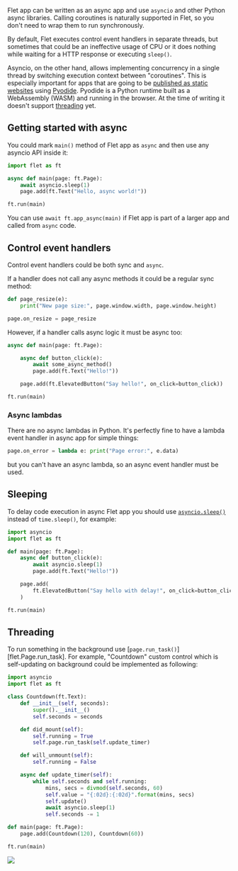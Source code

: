 Flet app can be written as an async app and use `asyncio` and other Python async libraries. Calling coroutines is
naturally supported in Flet, so you don't need to wrap them to run synchronously.

By default, Flet executes control event handlers in separate threads, but sometimes that could be an ineffective
usage of CPU or it does nothing while waiting for a HTTP response or executing `sleep()`.

Asyncio, on the other hand, allows implementing concurrency in a single thread by switching execution context
between "coroutines". This is especially important for apps that are going to be [published as static websites](../publish/web/static-website/index.md) using [Pyodide](https://pyodide.org/en/stable/). Pyodide is a Python runtime built as a WebAssembly (WASM) and running in the browser. At the time of writing it doesn't support [threading](https://github.com/pyodide/pyodide/issues/237) yet.

## Getting started with async

You could mark `main()` method of Flet app as `async` and then use any asyncio API inside it:

```python
import flet as ft

async def main(page: ft.Page):
    await asyncio.sleep(1)
    page.add(ft.Text("Hello, async world!"))

ft.run(main)
```

You can use `await ft.app_async(main)` if Flet app is part of a larger app and called from `async` code.

## Control event handlers

Control event handlers could be both sync and `async`.

If a handler does not call any async methods it could be a regular sync method:

```python
def page_resize(e):
    print("New page size:", page.window.width, page.window.height)

page.on_resize = page_resize
```

However, if a handler calls async logic it must be async too:

```python
async def main(page: ft.Page):

    async def button_click(e):
        await some_async_method()
        page.add(ft.Text("Hello!"))

    page.add(ft.ElevatedButton("Say hello!", on_click=button_click))

ft.run(main)
```

### Async lambdas

There are no async lambdas in Python. It's perfectly fine to have a lambda event handler in async app for simple things:

```python
page.on_error = lambda e: print("Page error:", e.data)
```

but you can't have an async lambda, so an async event handler must be used.

## Sleeping

To delay code execution in async Flet app you should use [`asyncio.sleep()`](https://docs.python.org/3/library/asyncio-task.html#asyncio.sleep) instead of `time.sleep()`, for example:

```python
import asyncio
import flet as ft

def main(page: ft.Page):
    async def button_click(e):
        await asyncio.sleep(1)
        page.add(ft.Text("Hello!"))

    page.add(
        ft.ElevatedButton("Say hello with delay!", on_click=button_click)
    )

ft.run(main)
```

## Threading

To run something in the background use [`page.run_task()`][flet.Page.run_task]. For example, "Countdown" custom control
which is self-updating on background could be implemented as following:

```python
import asyncio
import flet as ft

class Countdown(ft.Text):
    def __init__(self, seconds):
        super().__init__()
        self.seconds = seconds

    def did_mount(self):
        self.running = True
        self.page.run_task(self.update_timer)

    def will_unmount(self):
        self.running = False

    async def update_timer(self):
        while self.seconds and self.running:
            mins, secs = divmod(self.seconds, 60)
            self.value = "{:02d}:{:02d}".format(mins, secs)
            self.update()
            await asyncio.sleep(1)
            self.seconds -= 1

def main(page: ft.Page):
    page.add(Countdown(120), Countdown(60))

ft.run(main)
```

<img src="/img/docs/getting-started/user-control-countdown.gif" className="screenshot-40" />
